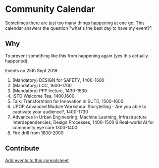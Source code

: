 # Community Calendar

Sometimes there are just too many things happening at one go. This calendar answers the question "what's the best day to have my event?".

## Why

To prevent something like this from happening again (yes this actually happened):

Events on 25th Sept 2019
1. (Mandatory) DESIGN for SAFETY, 1400-1600
2. (Mandatory) LCC, 1600-1700
3. (Mandatory) PPP lecture, 1430-1530
4. ISTD Welcome Tea, 1400,1600
3. Talk: Transformtion for Innovation in SUTD, 1500-1600
4. UPOP Advanced Module Workshop: Storytelling - Are you able to captivate your audience?, 1400-1730
5. Advances in Urban Engineering: Machine Learning, Infrastructure Interdependencies, Design Processes, 1400-1500
6 Real-world AI for community eye care 1300-1400
7. Fire drill from 1800-2000

## Contribute

[Add events to this spreadsheet](https://docs.google.com/spreadsheets/d/1naumfgP-UrnW0Ypt_IDZq8di0NvmbDZweSAXRzLD30c/edit?usp=sharing)
